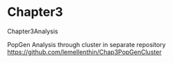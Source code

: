 # Chapter3
Chapter3Analysis

PopGen Analysis through cluster in separate repository  
https://github.com/lemellenthin/Chap3PopGenCluster
